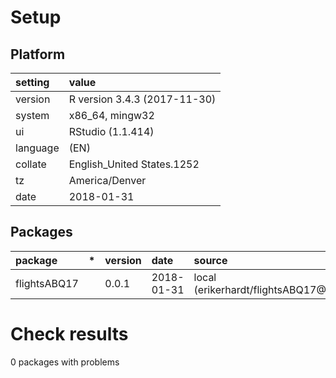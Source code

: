 # Setup

## Platform

|setting  |value                        |
|:--------|:----------------------------|
|version  |R version 3.4.3 (2017-11-30) |
|system   |x86_64, mingw32              |
|ui       |RStudio (1.1.414)            |
|language |(EN)                         |
|collate  |English_United States.1252   |
|tz       |America/Denver               |
|date     |2018-01-31                   |

## Packages

|package      |*  |version |date       |source                              |
|:------------|:--|:-------|:----------|:-----------------------------------|
|flightsABQ17 |   |0.0.1   |2018-01-31 |local (erikerhardt/flightsABQ17@NA) |

# Check results

0 packages with problems





